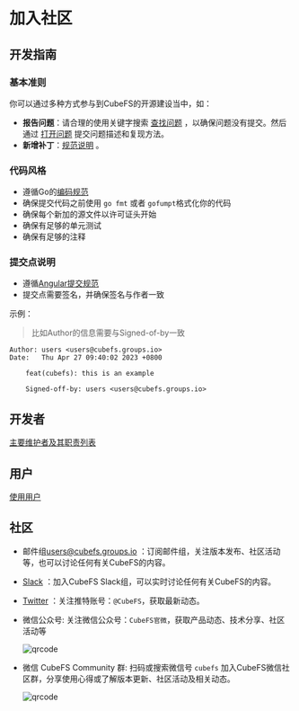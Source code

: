 # 加入社区

## 开发指南

### 基本准则

你可以通过多种方式参与到CubeFS的开源建设当中，如：

- **报告问题**：请合理的使用关键字搜索 [查找问题](https://github.com/cubeFS/cubefs/search?q=&type=Issues&utf8=%E2%9C%93) ，以确保问题没有提交。然后通过 [打开问题](https://github.com/cubeFS/cubefs/issues) 提交问题描述和复现方法。
- **新增补丁**：[规范说明](https://github.com/cubefs/cubefs/blob/master/CONTRIBUTING.md) 。

### 代码风格

- 遵循Go的[编码规范](https://go.dev/doc/effective_go)
- 确保提交代码之前使用 `go fmt` 或者 `gofumpt`格式化你的代码
- 确保每个新加的源文件以许可证头开始
- 确保有足够的单元测试
- 确保有足够的注释

### 提交点说明

- 遵循[Angular提交规范](https://github.com/angular/angular/blob/main/CONTRIBUTING.md#commit)
- 提交点需要签名，并确保签名与作者一致

示例：

> 比如Author的信息需要与Signed-of-by一致

```shell
Author: users <users@cubefs.groups.io>
Date:   Thu Apr 27 09:40:02 2023 +0800

    feat(cubefs): this is an example
    
    Signed-off-by: users <users@cubefs.groups.io>
```

## 开发者

[主要维护者及其职责列表](https://github.com/cubefs/cubefs/blob/master/MAINTAINERS.md)

## 用户

[使用用户](https://github.com/cubefs/cubefs/blob/master/ADOPTERS.md)

## 社区

- 邮件组[users@cubefs.groups.io](https://cubefs.groups.io/g/users) ：订阅邮件组，关注版本发布、社区活动等，也可以讨论任何有关CubeFS的内容。
- [Slack](https://join.slack.com/t/cubefs/shared_invite/zt-1ra17fe0i-hMqdQsm5o661aPR29LsNCg) ：加入CubeFS Slack组，可以实时讨论任何有关CubeFS的内容。
- [Twitter](https://twitter.com/cubefs) ：关注推特账号：`@CubeFS`，获取最新动态。
- 微信公众号: 关注微信公众号：`CubeFS官微`，获取产品动态、技术分享、社区活动等

  ![qrcode](./pic/qrcode.png)
- 微信 CubeFS Community 群: 扫码或搜索微信号 `cubefs` 加入CubeFS微信社区群，分享使用心得或了解版本更新、社区活动及相关动态。

  ![qrcode](./pic/20230324085341754.png)
